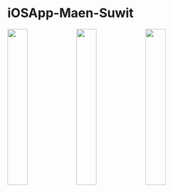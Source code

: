 # iOSApp-Maen-Suwit

<img src="https://user-images.githubusercontent.com/63455298/118982855-05537f80-b9a6-11eb-9741-ddd46835fac4.png" width= "30%"/>
<img src="https://user-images.githubusercontent.com/63455298/118982863-07b5d980-b9a6-11eb-8ce8-54c2e4f5a62e.png" width= "30%"/>
<img src="https://user-images.githubusercontent.com/63455298/118982865-084e7000-b9a6-11eb-8592-6867869bf9dc.png" width= "30%"/>
